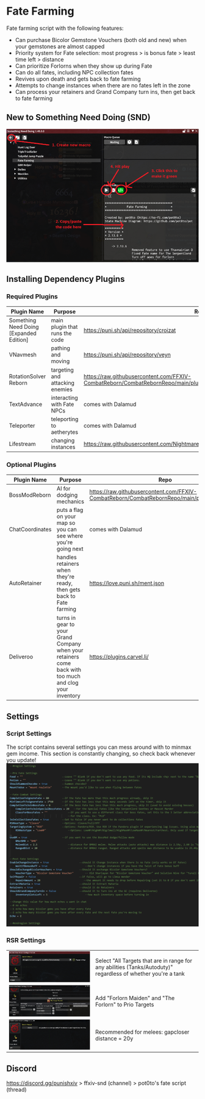 # Fate Farming
Fate farming script with the following features:
- Can purchase Bicolor Gemstone Vouchers (both old and new) when your gemstones are almost capped
- Priority system for Fate selection:  most progress > is bonus fate > least time left > distance
- Can prioritize Forlorns when they show up during Fate
- Can do all fates, including NPC collection fates
- Revives upon death and gets back to fate farming
- Attempts to change instances when there are no fates left in the zone
- Can process your retainers and Grand Company turn ins, then get back to fate farming

## New to Something Need Doing (SND)
![SND Basics](img/SNDBasics.png)

## Installing Dependency Plugins
### Required Plugins
| Plugin Name | Purpose | Repo |
|-------------|---------|------|
| Something Need Doing [Expanded Edition] | main plugin that runs the code | https://puni.sh/api/repository/croizat |
| VNavmesh | pathing and moving | https://puni.sh/api/repository/veyn |
| RotationSolver Reborn | targeting and attacking enemies | https://raw.githubusercontent.com/FFXIV-CombatReborn/CombatRebornRepo/main/pluginmaster.json |
| TextAdvance | interacting with Fate NPCs | comes with Dalamud |
| Teleporter | teleporting to aetherytes | comes with Dalamud |
| Lifestream | changing instances | https://raw.githubusercontent.com/NightmareXIV/MyDalamudPlugins/main/pluginmaster.json |

### Optional Plugins
| Plugin Name | Purpose | Repo |
|-------------|---------|------|
| BossModReborn | AI for dodging mechanics | https://raw.githubusercontent.com/FFXIV-CombatReborn/CombatRebornRepo/main/pluginmaster.json |
| ChatCoordinates | puts a flag on your map so you can see where you're going next | comes with Dalamud |
| AutoRetainer | handles retainers when they're ready, then gets back to Fate farming | https://love.puni.sh/ment.json |
| Deliveroo | turns in gear to your Grand Company when your retainers come back with too much and clog your inventory | https://plugins.carvel.li/ |

## Settings
### Script Settings
The script contains several settings you can mess around with to minmax gem income. This section is constantly changing, so check back whenever you update!
![Script Settings](img/ScriptSettings.png)

### RSR Settings
| | |
|--|--|
| ![RSR Engage Settings](img/RSREngageSettings.png) | Select "All Targets that are in range for any abilities (Tanks/Autoduty)" regardless of whether you're a tank |
| ![RSR Map Specific Priorities](img/RSRMapSpecificPriorities.png) | Add "Forlorn Maiden" and "The Forlorn" to Prio Targets |
| ![RSR Gap Closer Distance](img/RSRGapCloserDistance.png) | Recommended for melees: gapcloser distance = 20y |

## Discord
https://discord.gg/punishxiv > ffxiv-snd (channel) > pot0to's fate script (thread)